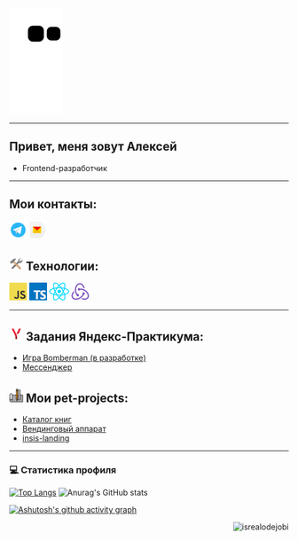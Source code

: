 <!-- <a href="https://github.com/AlexeyMachehin"><img src="contributions.svg"></a> -->

![Snake animation](https://github.com/alexeymachehin/alexeymachehin/blob/output/github-contribution-grid-snake.svg)

***

## Привет, меня зовут Алексей
* Frontend-разработчик

***

## Мои контакты:
<a href="https://t.me/Alexpvk96/" title="Telegram"><img src="icons/telegram.png" /></a>
<a href='mailto:lehamachehin@yandex.ru' title="Yandex mail"><img src="icons/yandex.png" /></a>


## <img style="width:25px;height:25px" src="icons/tools.png" /> Технологии:
<a href="https://en.wikipedia.org/wiki/JavaScript" title="JavaScript"><img src="icons/javascript.png" /></a>
<a href="https://www.typescriptlang.org/" title="TypeScript"><img src="icons/typescript.png" /></a>
<a href="https://reactjs.org/" title="React"><img src="icons/react.png" /></a>
<a href="https://redux.js.org/" title="Redux"><img src="icons/redux.png" /></a>

***

## <img style="width:25px;height:25px" src="icons/praktikum.png" /> Задания Яндекс-Практикума:
* [Игра Bomberman (в разработке)](https://github.com/AlexeyMachehin/client-server-template-with-vite)
* [Мессенджер](https://github.com/AlexeyMachehin/middle.messenger.praktikum.yandex)

## <img style="width:25px;height:25px" src="icons/project.png" /> Мои pet-projects:
* [Каталог книг](https://github.com/AlexeyMachehin/Book-catalog-v2)
* [Вендинговый аппарат](https://github.com/AlexeyMachehin/Vending-machine)
* [insis-landing](https://github.com/AlexeyMachehin/insis-landing)

***

<h3>💻 Статистика профиля</h3>

<!-- https://github.com/anuraghazra/github-readme-stats -->

  [![Top Langs](https://github-readme-stats.vercel.app/api/top-langs/?username=alexeymachehin&theme=transparent&text_color=a5d6ff&title_color=54AEFF)](https://github.com/anuraghazra/github-readme-stats)
  ![Anurag's GitHub stats](https://github-readme-stats.vercel.app/api?username=alexeymachehin&count_private=true&theme=transparent&text_color=a5d6ff&title_color=54AEFF)

 [![Ashutosh's github activity graph](https://github-readme-activity-graph.cyclic.app/graph?username=AlexeyMachehin&theme=react-dark)](https://github.com/alexeymachehin/github-readme-activity-graph)


<p align="right"> <img src="https://komarev.com/ghpvc/?username=AlexeyMachehin1&label=Profile%20views&color=0e75b6&style=flat" alt="isrealodejobi" />
</p>
